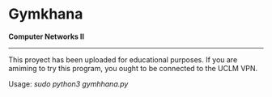 Gymkhana
=========
**Computer Networks II**

***

This proyect has been uploaded for educational purposes. If you are amiming to try this program, you ought to be connected to the UCLM VPN.

Usage: *sudo python3 gymhhana.py*
